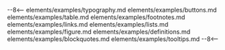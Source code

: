 --8<--
elements/examples/typography.md
elements/examples/buttons.md
elements/examples/table.md
elements/examples/footnotes.md
elements/examples/links.md
elements/examples/lists.md
elements/examples/figure.md
elements/examples/definitions.md
elements/examples/blockquotes.md
elements/examples/tooltips.md
--8<--